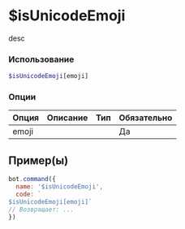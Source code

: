 # $isUnicodeEmoji
desc
### Использование
```php
$isUnicodeEmoji[emoji]
```

### Опции

| Опция | Описание | Тип | Обязательно |
|--------|-------------|------|----------|
| emoji |  |  | Да |  
## Пример(ы)

```javascript
bot.command({
  name: '$isUnicodeEmoji',
  code: `
$isUnicodeEmoji[emoji]`
// Возвращает: ...
})
```